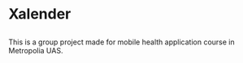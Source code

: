 # Xalender

##
This is a group project made for mobile health application course in Metropolia UAS.
